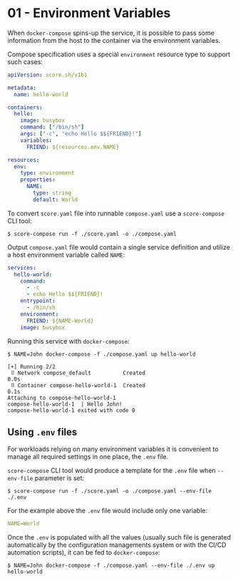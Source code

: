 # 01 - Environment Variables

When `docker-compose` spins-up the service, it is possible to pass some information from the host to the container via the environment variables.

Compose specification uses a special `environment` resource type to support such cases:

```yaml
apiVersion: score.sh/v1b1

metadata:
  name: hello-world

containers:
  hello:
    image: busybox
    command: ["/bin/sh"]
    args: ["-c", "echo Hello $${FRIEND}!"]
    variables:
      FRIEND: ${resources.env.NAME}

resources:
  env:
    type: environment
    properties:
      NAME:
        type: string
        default: World
```

To convert `score.yaml` file into runnable `compose.yaml` use a `score-compose` CLI tool:

```console
$ score-compose run -f ./score.yaml -o ./compose.yaml
```

Output `compose.yaml` file would contain a single service definition and utilize a host environment variable called `NAME`:

```yaml
services:
  hello-world:
    command:
      - -c
      - echo Hello $${FRIEND}!
    entrypoint:
      - /bin/sh
    environment:
      FRIEND: ${NAME-World}
    image: busybox
```

Running this service with `docker-compose`:

```console
$ NAME=John docker-compose -f ./compose.yaml up hello-world

[+] Running 2/2
 ⠿ Network compose_default          Created                                                                                                                                               0.0s
 ⠿ Container compose-hello-world-1  Created                                                                                                                                               0.1s
Attaching to compose-hello-world-1
compose-hello-world-1  | Hello John!
compose-hello-world-1 exited with code 0
```

## Using `.env` files

For workloads relying on many environment variables it is convenient to manage all required settings in one place, the `.env` file.

`score-compose` CLI tool would produce a template for the `.env` file when `--env-file` parameter is set:

```console
$ score-compose run -f ./score.yaml -o ./compose.yaml --env-file ./.env
```

For the example above the `.env` file would include only one variable:

```yaml
NAME=World
```

Once the `.env` is populated with all the values (usually such file is generated automatically by the configuration managements system or with the CI/CD automation scripts), it can be fed to `docker-compose`:

```console
$ NAME=John docker-compose -f ./compose.yaml --env-file ./.env up hello-world
```
